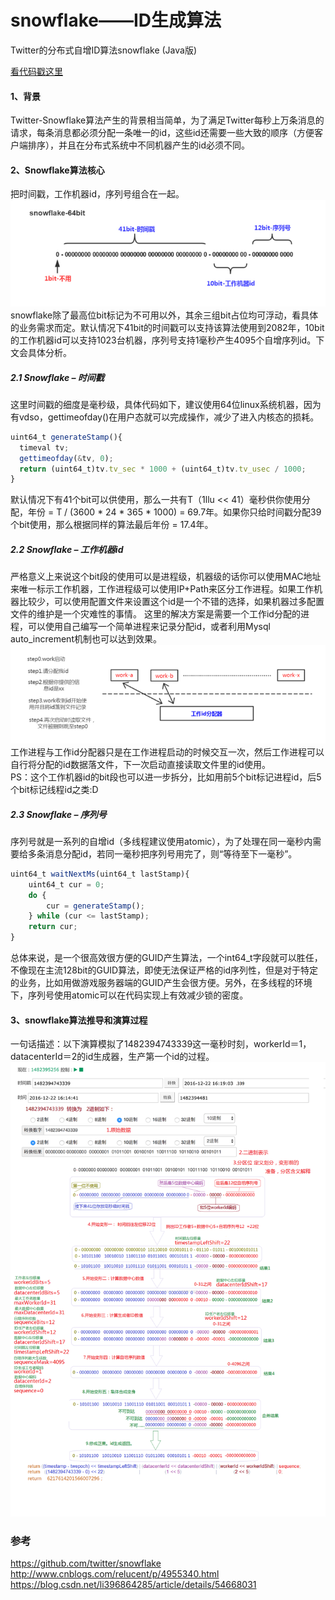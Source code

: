 # snowflake——ID生成算法

Twitter的分布式自增ID算法snowflake (Java版)

[看代码戳这里](java/com/yangchd/idworker/SnowflakeIdWorker.java)

#### 1、背景
Twitter-Snowflake算法产生的背景相当简单，为了满足Twitter每秒上万条消息的请求，每条消息都必须分配一条唯一的id，这些id还需要一些大致的顺序（方便客户端排序），并且在分布式系统中不同机器产生的id必须不同。
#### 2、Snowflake算法核心
把时间戳，工作机器id，序列号组合在一起。  
![](resources/1.png)  
snowflake除了最高位bit标记为不可用以外，其余三组bit占位均可浮动，看具体的业务需求而定。默认情况下41bit的时间戳可以支持该算法使用到2082年，10bit的工作机器id可以支持1023台机器，序列号支持1毫秒产生4095个自增序列id。下文会具体分析。
##### 2.1 Snowflake – 时间戳
这里时间戳的细度是毫秒级，具体代码如下，建议使用64位linux系统机器，因为有vdso，gettimeofday()在用户态就可以完成操作，减少了进入内核态的损耗。  
```javascript
uint64_t generateStamp(){  
  timeval tv;  
  gettimeofday(&tv, 0);  
  return (uint64_t)tv.tv_sec * 1000 + (uint64_t)tv.tv_usec / 1000;  
} 
```
默认情况下有41个bit可以供使用，那么一共有T（1llu << 41）毫秒供你使用分配，年份 = T / (3600 * 24 * 365 * 1000) = 69.7年。如果你只给时间戳分配39个bit使用，那么根据同样的算法最后年份 = 17.4年。
##### 2.2 Snowflake – 工作机器id
严格意义上来说这个bit段的使用可以是进程级，机器级的话你可以使用MAC地址来唯一标示工作机器，工作进程级可以使用IP+Path来区分工作进程。如果工作机器比较少，可以使用配置文件来设置这个id是一个不错的选择，如果机器过多配置文件的维护是一个灾难性的事情。
这里的解决方案是需要一个工作id分配的进程，可以使用自己编写一个简单进程来记录分配id，或者利用Mysql auto_increment机制也可以达到效果。  
![](resources/2.png)  
工作进程与工作id分配器只是在工作进程启动的时候交互一次，然后工作进程可以自行将分配的id数据落文件，下一次启动直接读取文件里的id使用。  
PS：这个工作机器id的bit段也可以进一步拆分，比如用前5个bit标记进程id，后5个bit标记线程id之类:D  
##### 2.3 Snowflake – 序列号
序列号就是一系列的自增id（多线程建议使用atomic），为了处理在同一毫秒内需要给多条消息分配id，若同一毫秒把序列号用完了，则“等待至下一毫秒”。
```javascript
uint64_t waitNextMs(uint64_t lastStamp){
    uint64_t cur = 0;
    do {
        cur = generateStamp();
    } while (cur <= lastStamp);
    return cur;
}
```
总体来说，是一个很高效很方便的GUID产生算法，一个int64_t字段就可以胜任，不像现在主流128bit的GUID算法，即使无法保证严格的id序列性，但是对于特定的业务，比如用做游戏服务器端的GUID产生会很方便。另外，在多线程的环境下，序列号使用atomic可以在代码实现上有效减少锁的密度。

#### 3、snowflake算法推导和演算过程
一句话描述：以下演算模拟了1482394743339这一毫秒时刻，workerId＝1，datacenterId＝2的id生成器，生产第一个id的过程。  
![](resources/3.png)  

### 参考
https://github.com/twitter/snowflake  
http://www.cnblogs.com/relucent/p/4955340.html  
https://blog.csdn.net/li396864285/article/details/54668031  